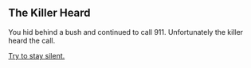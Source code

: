 ## The Killer Heard 

You hid behind a bush and continued to call 911. Unfortunately the killer heard the call. 

[Try to stay silent.](die2.md)
